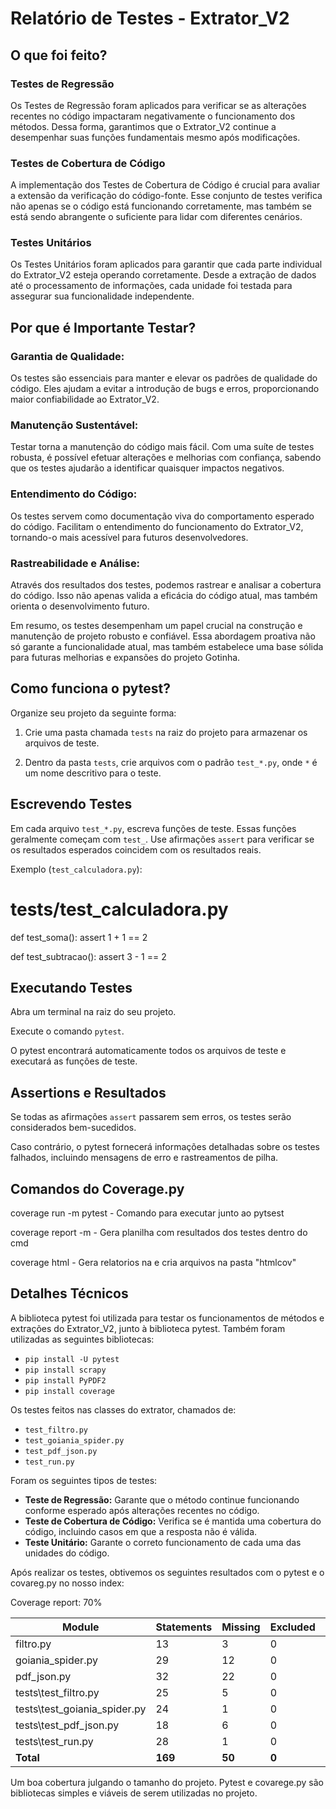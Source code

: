 # Relatório de Testes - Extrator_V2

## O que foi feito?

### Testes de Regressão
Os Testes de Regressão foram aplicados para verificar se as alterações recentes no código impactaram negativamente o funcionamento dos métodos. Dessa forma, garantimos que o Extrator_V2 continue a desempenhar suas funções fundamentais mesmo após modificações.

### Testes de Cobertura de Código
A implementação dos Testes de Cobertura de Código é crucial para avaliar a extensão da verificação do código-fonte. Esse conjunto de testes verifica não apenas se o código está funcionando corretamente, mas também se está sendo abrangente o suficiente para lidar com diferentes cenários.

### Testes Unitários
Os Testes Unitários foram aplicados para garantir que cada parte individual do Extrator_V2 esteja operando corretamente. Desde a extração de dados até o processamento de informações, cada unidade foi testada para assegurar sua funcionalidade independente.

## Por que é Importante Testar?

### Garantia de Qualidade:
Os testes são essenciais para manter e elevar os padrões de qualidade do código. Eles ajudam a evitar a introdução de bugs e erros, proporcionando maior confiabilidade ao Extrator_V2.

### Manutenção Sustentável:
Testar torna a manutenção do código mais fácil. Com uma suíte de testes robusta, é possível efetuar alterações e melhorias com confiança, sabendo que os testes ajudarão a identificar quaisquer impactos negativos.

### Entendimento do Código:
Os testes servem como documentação viva do comportamento esperado do código. Facilitam o entendimento do funcionamento do Extrator_V2, tornando-o mais acessível para futuros desenvolvedores.

### Rastreabilidade e Análise:
Através dos resultados dos testes, podemos rastrear e analisar a cobertura do código. Isso não apenas valida a eficácia do código atual, mas também orienta o desenvolvimento futuro.

Em resumo, os testes desempenham um papel crucial na construção e manutenção de projeto robusto e confiável. Essa abordagem proativa não só garante a funcionalidade atual, mas também estabelece uma base sólida para futuras melhorias e expansões do projeto Gotinha.

## Como funciona o pytest?

Organize seu projeto da seguinte forma:

1. Crie uma pasta chamada `tests` na raiz do projeto para armazenar os arquivos de teste.

2. Dentro da pasta `tests`, crie arquivos com o padrão `test_*.py`, onde `*` é um nome descritivo para o teste.

## Escrevendo Testes

Em cada arquivo `test_*.py`, escreva funções de teste. Essas funções geralmente começam com `test_`. Use afirmações `assert` para verificar se os resultados esperados coincidem com os resultados reais.

Exemplo (`test_calculadora.py`):

# tests/test_calculadora.py

def test_soma():
    assert 1 + 1 == 2

def test_subtracao():
    assert 3 - 1 == 2

## Executando Testes
Abra um terminal na raiz do seu projeto.

Execute o comando `pytest`.

O pytest encontrará automaticamente todos os arquivos de teste e executará as funções de teste.

## Assertions e Resultados
Se todas as afirmações `assert` passarem sem erros, os testes serão considerados bem-sucedidos.

Caso contrário, o pytest fornecerá informações detalhadas sobre os testes falhados, incluindo mensagens de erro e rastreamentos de pilha.

## Comandos do Coverage.py

coverage run -m pytest - Comando para executar junto ao pytsest

coverage report -m - Gera planilha com resultados dos testes dentro do cmd

coverage html - Gera relatorios na e cria arquivos na pasta "htmlcov"


## Detalhes Técnicos

A biblioteca pytest foi utilizada para testar os funcionamentos de métodos e extrações do Extrator_V2, junto à biblioteca pytest. Também foram utilizadas as seguintes bibliotecas:

- `pip install -U pytest`
- `pip install scrapy`
- `pip install PyPDF2`
- `pip install coverage`

Os testes feitos nas classes do extrator, chamados de:

- `test_filtro.py`
- `test_goiania_spider.py`
- `test_pdf_json.py`
- `test_run.py`

Foram os seguintes tipos de testes:

- **Teste de Regressão:** Garante que o método continue funcionando conforme esperado após alterações recentes no código.
- **Teste de Cobertura de Código:** Verifica se é mantida uma cobertura do código, incluindo casos em que a resposta não é válida.
- **Teste Unitário:** Garante o correto funcionamento de cada uma das unidades do código.

Após realizar os testes, obtivemos os seguintes resultados com o pytest e o covareg.py no nosso index:

Coverage report: 70%

Module             | Statements | Missing | Excluded | Coverage
-------------------|------------|---------|----------|---------
filtro.py          | 13         | 3       | 0        | 77%
goiania_spider.py  | 29         | 12      | 0        | 59%
pdf_json.py        | 32         | 22      | 0        | 31%
tests\test_filtro.py       | 25         | 5       | 0        | 80%
tests\test_goiania_spider.py| 24         | 1       | 0        | 96%
tests\test_pdf_json.py      | 18         | 6       | 0        | 67%
tests\test_run.py           | 28         | 1       | 0        | 96%
**Total**          | **169**    | **50**  | **0**    | **70%**

Um boa cobertura julgando o tamanho do projeto. Pytest e covarege.py são bibliotecas simples e viáveis de serem utilizadas no projeto.